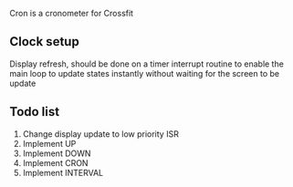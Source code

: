 Cron is a cronometer for Crossfit


## Clock setup
Display refresh, should be done on a timer interrupt routine to enable the main loop to update states instantly without waiting for the screen to be update

## Todo list

1. Change display update to low priority ISR
1. Implement UP
1. Implement DOWN
1. Implement CRON
1. Implement INTERVAL
